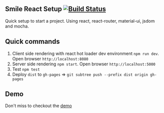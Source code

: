 ## Smile React Setup [![Build Status](https://travis-ci.org/samarpanda/smile.svg?branch=master)](https://travis-ci.org/samarpanda/smile)

Quick setup to start a project. Using react, react-router, material-ui, jsdom and mocha.

## Quick commands

1. Client side rendering with react hot loader dev environment `npm run dev`. Open browser `http://localhost:8080`
2. Server side rendering `npm start`. Open browser `http://localhost:5000`
3. Test `npm test`
4. Deploy `dist` to `gh-pages` => `git subtree push --prefix dist origin gh-pages`

## Demo

Don't miss to checkout the [demo](http://samarpanda.github.io/smile/)